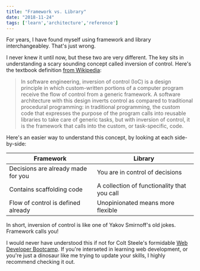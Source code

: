 ```yaml
---
title: "Framework vs. Library"
date: "2018-11-24"
tags: ['learn','architecture','reference']
---
```


For years, I have found myself using framework and library interchangeabley.  That's just wrong.  

I never knew it until now, but these two are very different.  The key sits in understanding a scary sounding concept called inversion of control.  Here's the textbook definition [from Wikipedia](https://en.wikipedia.org/wiki/Inversion_of_control):
> In software engineering, inversion of control (IoC) is a design principle in which custom-written portions of a computer program receive the flow of control from a generic framework. A software architecture with this design inverts control as compared to traditional procedural programming: in traditional programming, the custom code that expresses the purpose of the program calls into reusable libraries to take care of generic tasks, but with inversion of control, it is the framework that calls into the custom, or task-specific, code.

Here's an easier way to understand this concept, by looking at each side-by-side:

| Framework   | Library     |
| ----------- | ----------- |
| Decisions are already made for you | You are in control of decisions |
| Contains scaffolding code | A collection of functionality that you call |
| Flow of control is defined already | Unopinionated means more flexible |

In short, inversion of control is like one of Yakov Smirnoff's old jokes.  Framework calls you!

I would never have understood this if not for Colt Steele's formidable [Web Developer Bootcamp](https://www.udemy.com/the-web-developer-bootcamp/).  If you're interseted in learning web development, or you're just a dinosaur like me trying to update your skills, I highly recommend checking it out.
